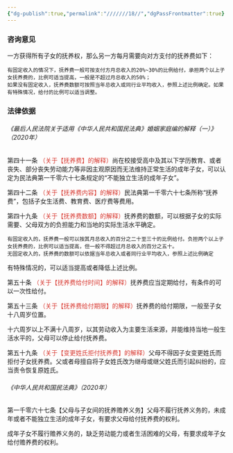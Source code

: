 ```yaml
---
{"dg-publish":true,"permalink":"///////18//","dgPassFrontmatter":true}
---
```


### 咨询意见

一方获得所有子女的抚养权，那么另一方每月需要向对方支付的抚养费如下：

	有固定收入的情况下，抚养费一般可按支付方月总收入的20%~30%的比例给付，承担两个以上子女抚养费的，比例可适当提高，一般是不超过月总收入的50%；
	如果没有固定收入，抚养费数额可按照当年总收入或同行业平均收入，参照上述比例确定。如果有特殊情况，给付的比例可以适当调整。

### 法律依据

###### 《最后人民法院关于适用《中华人民共和国民法典》婚姻家庭编的解释（一）》（2020年）

第四十一条<font color="#d83931"> （关于【抚养费】的解释）</font>尚在校接受高中及其以下学历教育、或者丧失、部分丧失劳动能力等非因主观原因而无法维持正常生活的成年子女，可以认定为民法典第一千零六十七条规定的“不能独立生活的成年子女”。

第四十二条<font color="#d83931"> （关于【抚养费内容】的解释）</font>民法典第一千零六十七条所称“抚养费”，包括子女生活费、教育费、医疗费等费用。

第四十九条 <font color="#d83931">（关于【抚养费数额】的解释）</font>抚养费的数额，可以根据子女的实际需要、父母双方的负担能力和当地的实际生活水平确定。

	有固定收入的，抚养费一般可以按其月总收入的百分之二十至三十的比例给付。负担两个以上子女抚养费的，比例可以适当提高，但一般不得超过月总收入的百分之五十。
	无固定收入的，抚养费的数额可以依据当年总收入或者同行业平均收入，参照上述比例确定

有特殊情况的，可以适当提高或者降低上述比例。

第五十条 <font color="#d83931">（关于【抚养费给付时间】的解释）</font>抚养费应当定期给付，有条件的可以一次性给付。

第五十三条 <font color="#d83931">（关于【抚养费给付期限】的解释）</font>抚养费的给付期限，一般至子女十八周岁位置。

十六周岁以上不满十八周岁，以其劳动收入为主要生活来源，并能维持当地一般生活水平的，父母可以停止给付抚养费。

第五十九条 <font color="#d83931">（关于【变更姓氏拒付抚养费】的解释）</font>父母不得因子女变更姓氏而拒付子女抚养费。父或者母擅自将子女姓氏改为继母或继父姓氏而引起纠纷的，应当责令恢复原姓氏。

###### 《中华人民共和国民法典》（2020年）

第一千零六十七条【父母与子女间的抚养赡养义务】父母不履行抚养义务的，未成年或者不能独立生活的成年子女，有要求父母给付抚养费的权利。

成年子女不履行赡养义务的，缺乏劳动能力或者生活困难的父母，有要求成年子女给付赡养费的权利。